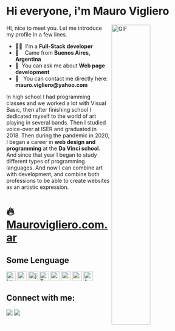 # Hi everyone, i'm Mauro Vigliero 
<img align="right" alt="GIF" src="https://github.com/abhisheknaiidu/abhisheknaiidu/blob/master/code.gif?raw=true" width="45%" />
<p width="45%">
Hi, nice to meet you. Let me introduce my profile in a few lines.
  <ul>
    <li>👨‍🔧 &nbspI'm a <b>Full-Stack developer</b></li>
    <li>📍&nbsp &nbsp Came from <b>Buenos Aires, Argentina</b></li>
    <li>💬 &nbspYou can ask me about <b>Web page development</b></li>
    <li>📮&nbsp &nbspYou can contact me directly here: <b>mauro.vigliero@yahoo.com</b>
  </ul>
In high school I had programming classes and we worked a lot with Visual Basic, then after finishing school I dedicated myself to the world of art playing in several bands. Then I studied voice-over at ISER and graduated in 2018. Then during the pandemic in 2020, I began a career in <b>web design and programming</b> at the <b>Da Vinci school</b>. And since that year I began to study different types of programming languages. And now I can combine art with development, and combine both professions to be able to create websites as an artistic expression.
</p>

<h1 align="left">🔥 <a href="https://www.maurovigliero.com.ar/">Maurovigliero.com.ar</a></h1>

## Some Lenguage
<p> 
  <img src="https://user-images.githubusercontent.com/59575502/127426309-0b2bbd98-9756-4798-ad10-f60da4a4d5fb.png" alt="html5" width="25" height="25" />
  <img src="https://user-images.githubusercontent.com/59575502/127426315-abe01b56-a385-455d-9caf-40bc7022a3d3.png" alt="css3" width="25" height="25" />
  <img src="https://user-images.githubusercontent.com/59575502/127426312-4a7a6d79-4b40-4b06-8c94-824ea3e8410e.png" alt="javascript" width="25" height="25" />
  <img src="https://encrypted-tbn0.gstatic.com/images?q=tbn:ANd9GcT2_979C0CYjHp3QH53N8pLqEI2Ku6g5fLTwA&s" alt="Typescript" width="25" height="25" />
  <img src="https://user-images.githubusercontent.com/59575502/127428633-1f18254b-97f9-4358-aec4-3143874035f8.png" alt="react" width="25" height="25" />
  <img src="https://user-images.githubusercontent.com/59575502/127428631-5ab21a62-ac89-4919-9408-724df88ab245.png" alt="nodejs" width="25" height="25" />
  <img src="https://user-images.githubusercontent.com/59575502/127426153-6f6d6c91-9778-43d9-a1df-95df61f23438.png" alt="mongodb" width="25" height="25" />
  <img src="https://icon.icepanel.io/Technology/png-shadow-512/Astro.png" alt="Astro" width="25" height="25" style="background: #ffff"/>
 </p>





## Connect with me:

<p align="left">
  <a href="https://www.linkedin.com/in/maurovigliero/"><img src="https://img.shields.io/badge/linkedin-0077B5.svg?style=for-the-badge&logo=linkedin&logoColor=ffffff"/></a>
  <a href="mailto:mauro.vigliero@yahoo.com?subject=[GitHub]%20🔥%20profile%20contact&body=Hello"><img src="https://img.shields.io/badge/e‑mail-D14836.svg?style=for-the-badge&logo=GMail&logoColor=ffffff"/></a>
</p>
